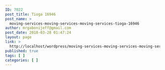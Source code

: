 ```yaml
---
ID: 7022
post_title: Tioga 16946
post_name: >
  moving-services-moving-services-moving-services-tioga-16946
author: mrgabonijeff@gmail.com
post_date: 2018-03-28 01:47:24
layout: page
link: >
  http://localhost/wordpress/moving-services-moving-services-moving-services-tioga-16946/
published: true
tags: [ ]
categories: [ ]
---
```

